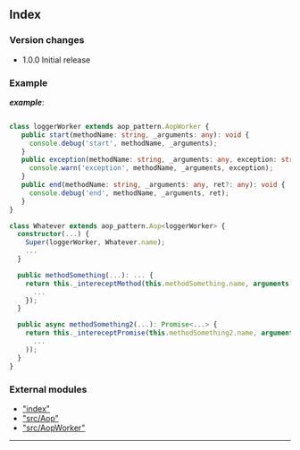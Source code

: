 

## Index

### Version changes

*   1.0.0 Initial release

### Example

*__example__*:
 ```typescript

class loggerWorker extends aop_pattern.AopWorker {
    public start(methodName: string, _arguments: any): void {
      console.debug('start', methodName, _arguments);
    }
    public exception(methodName: string, _arguments: any, exception: string): void {
      console.warn('exception', methodName, _arguments, exception);
    }
    public end(methodName: string, _arguments: any, ret?: any): void {
      console.debug('end', methodName, _arguments, ret);
    }
}

class Whatever extends aop_pattern.Aop<loggerWorker> {
   constructor(...) {
     Super(loggerWorker, Whatever.name);
     ...
   }

   public methodSomething(...): ... {
     return this._intereceptMethod(this.methodSomething.name, arguments, () => {
       ...
     });
   }

   public async methodSomething2(...): Promise<...> {
     return this._intereceptPromise(this.methodSomething2.name, arguments, new Promise(
       ...
     ));
   }
}
```

### External modules

* ["index"](modules/_index_.md)
* ["src/Aop"](modules/_src_aop_.md)
* ["src/AopWorker"](modules/_src_aopworker_.md)

---
